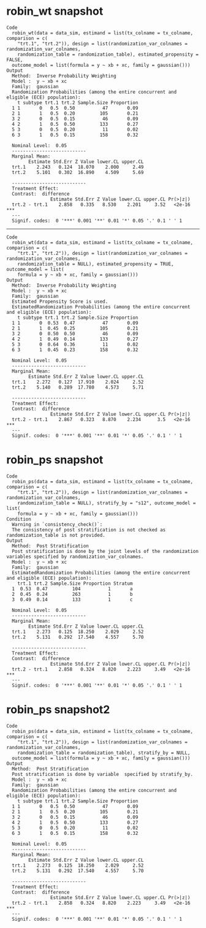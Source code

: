# robin_wt snapshot

    Code
      robin_wt(data = data_sim, estimand = list(tx_colname = tx_colname, comparison = c(
        "trt.1", "trt.2")), design = list(randomization_var_colnames = randomization_var_colnames,
        randomization_table = randomization_table), estimated_propensity = FALSE,
      outcome_model = list(formula = y ~ xb + xc, family = gaussian()))
    Output
      Method:  Inverse Probability Weighting 
      Model :  y ~ xb + xc 
      Family:  gaussian 
      Randomization Probabilities (among the entire concurrent and eligible (ECE) population): 
        t subtype trt.1 trt.2 Sample.Size Proportion
      1 1       0   0.5  0.50          47       0.09
      2 1       1   0.5  0.20         105       0.21
      3 2       0   0.5  0.15          46       0.09
      4 2       1   0.5  0.50         133       0.27
      5 3       0   0.5  0.20          11       0.02
      6 3       1   0.5  0.15         158       0.32
      
      Nominal Level:  0.05 
      ---------------------------
      Marginal Mean: 
            Estimate Std.Err Z Value lower.CL upper.CL
      trt.1    2.243   0.124  18.070    2.000     2.49
      trt.2    5.101   0.302  16.890    4.509     5.69
      
      ---------------------------
      Treatment Effect: 
      Contrast:  difference 
                    Estimate Std.Err Z Value lower.CL upper.CL Pr(>|z|)    
      trt.2 - trt.1    2.858   0.335   8.530    2.201     3.52   <2e-16 ***
      ---
      Signif. codes:  0 '***' 0.001 '**' 0.01 '*' 0.05 '.' 0.1 ' ' 1

---

    Code
      robin_wt(data = data_sim, estimand = list(tx_colname = tx_colname, comparison = c(
        "trt.1", "trt.2")), design = list(randomization_var_colnames = randomization_var_colnames,
        randomization_table = NULL), estimated_propensity = TRUE, outcome_model = list(
        formula = y ~ xb + xc, family = gaussian()))
    Output
      Method:  Inverse Probability Weighting 
      Model :  y ~ xb + xc 
      Family:  gaussian 
      Estimated Propensity Score is used.
      EstimatedRandomization Probabilities (among the entire concurrent and eligible (ECE) population): 
        t subtype trt.1 trt.2 Sample.Size Proportion
      1 1       0  0.53  0.47          47       0.09
      2 1       1  0.45  0.25         105       0.21
      3 2       0  0.50  0.50          46       0.09
      4 2       1  0.49  0.14         133       0.27
      5 3       0  0.64  0.36          11       0.02
      6 3       1  0.45  0.23         158       0.32
      
      Nominal Level:  0.05 
      ---------------------------
      Marginal Mean: 
            Estimate Std.Err Z Value lower.CL upper.CL
      trt.1    2.272   0.127  17.910    2.024     2.52
      trt.2    5.140   0.289  17.780    4.573     5.71
      
      ---------------------------
      Treatment Effect: 
      Contrast:  difference 
                    Estimate Std.Err Z Value lower.CL upper.CL Pr(>|z|)    
      trt.2 - trt.1    2.867   0.323   8.870    2.234      3.5   <2e-16 ***
      ---
      Signif. codes:  0 '***' 0.001 '**' 0.01 '*' 0.05 '.' 0.1 ' ' 1

# robin_ps snapshot

    Code
      robin_ps(data = data_sim, estimand = list(tx_colname = tx_colname, comparison = c(
        "trt.1", "trt.2")), design = list(randomization_var_colnames = randomization_var_colnames,
        randomization_table = NULL), stratify_by = "s12", outcome_model = list(
        formula = y ~ xb + xc, family = gaussian()))
    Condition
      Warning in `consistency_check()`:
      The consistency of post stratification is not checked as randomization_table is not provided.
    Output
      Method:  Post Stratification 
      Post stratification is done by the joint levels of the randomization variables specified by randomization_var_colnames.
      Model :  y ~ xb + xc 
      Family:  gaussian 
      EstimatedRandomization Probabilities (among the entire concurrent and eligible (ECE) population): 
        trt.1 trt.2 Sample.Size Proportion Stratum
      1  0.53  0.47         104          1       a
      2  0.45  0.24         263          1       b
      3  0.49  0.14         133          1       c
      
      Nominal Level:  0.05 
      ---------------------------
      Marginal Mean: 
            Estimate Std.Err Z Value lower.CL upper.CL
      trt.1    2.273   0.125  18.250    2.029     2.52
      trt.2    5.131   0.292  17.540    4.557     5.70
      
      ---------------------------
      Treatment Effect: 
      Contrast:  difference 
                    Estimate Std.Err Z Value lower.CL upper.CL Pr(>|z|)    
      trt.2 - trt.1    2.858   0.324   8.820    2.223     3.49   <2e-16 ***
      ---
      Signif. codes:  0 '***' 0.001 '**' 0.01 '*' 0.05 '.' 0.1 ' ' 1

# robin_ps snapshot2

    Code
      robin_ps(data = data_sim, estimand = list(tx_colname = tx_colname, comparison = c(
        "trt.1", "trt.2")), design = list(randomization_var_colnames = randomization_var_colnames,
        randomization_table = randomization_table), stratify_by = NULL,
      outcome_model = list(formula = y ~ xb + xc, family = gaussian()))
    Output
      Method:  Post Stratification 
      Post stratification is done by variable  specified by stratify_by.
      Model :  y ~ xb + xc 
      Family:  gaussian 
      Randomization Probabilities (among the entire concurrent and eligible (ECE) population): 
        t subtype trt.1 trt.2 Sample.Size Proportion
      1 1       0   0.5  0.50          47       0.09
      2 1       1   0.5  0.20         105       0.21
      3 2       0   0.5  0.15          46       0.09
      4 2       1   0.5  0.50         133       0.27
      5 3       0   0.5  0.20          11       0.02
      6 3       1   0.5  0.15         158       0.32
      
      Nominal Level:  0.05 
      ---------------------------
      Marginal Mean: 
            Estimate Std.Err Z Value lower.CL upper.CL
      trt.1    2.273   0.125  18.250    2.029     2.52
      trt.2    5.131   0.292  17.540    4.557     5.70
      
      ---------------------------
      Treatment Effect: 
      Contrast:  difference 
                    Estimate Std.Err Z Value lower.CL upper.CL Pr(>|z|)    
      trt.2 - trt.1    2.858   0.324   8.820    2.223     3.49   <2e-16 ***
      ---
      Signif. codes:  0 '***' 0.001 '**' 0.01 '*' 0.05 '.' 0.1 ' ' 1

